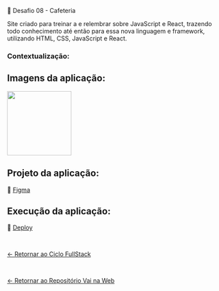 📌 Desafio 08 - Cafeteria

Site criado para treinar a e relembrar sobre JavaScript e React, trazendo todo conhecimento até então para essa nova linguagem e framework, utilizando HTML, CSS, JavaScript e React.

### Contextualização:

## Imagens da aplicação:

<div align="left">
 <img src="" height="150" />
</div>

## Projeto da aplicação:

📌 [Figma](https://www.figma.com/design/Ki8xFmvyHwjrAJmNgZmp6U/get-coffee-layout-(Copy)?node-id=0-1&p=f&t=Fv4twBNwEqR3RbXa-0)

## Execução da aplicação:

📌 [Deploy]()

 <br>
 
[<- Retornar ao Ciclo FullStack](https://github.com/GilvanPOliveira/VaiNaWeb/tree/main/CicloFullStack)

  <br>
  
[<- Retornar ao Repositório Vai na Web](https://github.com/GilvanPOliveira/VaiNaWeb)

